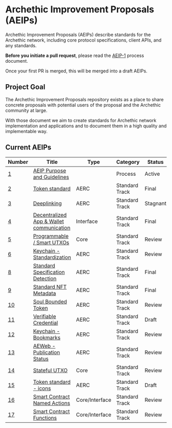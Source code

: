 # Archethic Improvement Proposals (AEIPs)

Archethic Improvement Proposals (AEIPs) describe standards for the Archethic network, including core protocol specifications, client APIs, and any standards.

**Before you initiate a pull request**, please read the [AEIP-1](AEIP-1.md) process document.

Once your first PR is merged, this will be merged into a draft AEIPs.

## Project Goal

The Archethic Improvement Proposals repository exists as a place to share concrete proposals with potential users of the proposal and the Archethic community at large.

With those document we aim to create standards for Archethic network implementation and applications and to document them in a high quality and implementable way.

## Current AEIPs

| Number                                                                  | Title                                                                                                         | Type      | Category       | Status   |
| ----------------------------------------------------------------------- | ------------------------------------------------------------------------------------------------------------- | --------- | -------------- | -------- |
| [1](https://github.com/archethic-foundation/aeip/blob/main/AEIP-01.md)  | [AEIP Purpose and Guidelines](https://github.com/archethic-foundation/aeip/blob/main/AEIP-01.md)              |           | Process        | Active   |
| [2](https://github.com/archethic-foundation/aeip/blob/main/AEIP-02.md)  | [Token standard](https://github.com/archethic-foundation/aeip/blob/main/AEIP-02.md)                           | AERC      | Standard Track | Final    |
| [3](https://github.com/archethic-foundation/aeip/blob/main/AEIP-03.md)  | [Deeplinking](https://github.com/archethic-foundation/aeip/blob/main/AEIP-03.md)                              | AERC      | Standard Track | Stagnant |
| [4](https://github.com/archethic-foundation/aeip/blob/main/AEIP-04.md)  | [Decentralized App & Wallet communication](https://github.com/archethic-foundation/aeip/blob/main/AEIP-04.md) | Interface | Standard Track | Final    |
| [5](https://github.com/archethic-foundation/aeip/blob/main/AEIP-05.md)  | [Programmable / Smart UTXOs](https://github.com/archethic-foundation/aeip/blob/main/AEIP-05.md)               | Core      | Standard Track | Review   |
| [6](https://github.com/archethic-foundation/aeip/blob/main/AEIP-06.md)  | [Keychain - Standardization](https://github.com/archethic-foundation/aeip/blob/main/AEIP-06.md)               | AERC      | Standard Track | Review   |
| [8](https://github.com/archethic-foundation/aeip/blob/main/AEIP-08.md)  | [Standard Specification Detection](https://github.com/archethic-foundation/aeip/blob/main/AEIP-08.md)         | AERC      | Standard Track | Final    |
| [9](https://github.com/archethic-foundation/aeip/blob/main/AEIP-09.md)  | [Standard NFT Metadata](https://github.com/archethic-foundation/aeip/blob/main/AEIP-09.md)                    | AERC      | Standard Track | Final    |
| [10](https://github.com/archethic-foundation/aeip/blob/main/AEIP-10.md) | [Soul Bounded Token](https://github.com/archethic-foundation/aeip/blob/main/AEIP-10.md)                       | AERC      | Standard Track | Review   |
| [11](https://github.com/archethic-foundation/aeip/blob/main/AEIP-11.md) | [Verifiable Credential](https://github.com/archethic-foundation/aeip/blob/main/AEIP-11.md)                    | AERC      | Standard Track | Draft    |
| [12](https://github.com/archethic-foundation/aeip/blob/main/AEIP-12.md) | [Keychain - Bookmarks](https://github.com/archethic-foundation/aeip/blob/main/AEIP-12.md)                     | AERC      | Standard Track | Review   |
| [13](https://github.com/archethic-foundation/aeip/blob/main/AEIP-13.md) | [AEWeb - Publication Status](https://github.com/archethic-foundation/aeip/blob/main/AEIP-13.md)               | AERC      | Standard Track | Review   |
| [14](https://github.com/archethic-foundation/aeip/blob/main/AEIP-14.md) | [Stateful UTXO](https://github.com/archethic-foundation/aeip/blob/main/AEIP-14.md)                            | Core      | Standard Track | Review   |
| [15](https://github.com/archethic-foundation/aeip/blob/main/AEIP-15.md) | [Token standard - icons](https://github.com/archethic-foundation/aeip/blob/main/AEIP-15.md)                   | AERC      | Standard Track | Draft    |
| [16](https://github.com/archethic-foundation/aeip/blob/main/AEIP-16.md) | [Smart Contract Named Actions](https://github.com/archethic-foundation/aeip/blob/main/AEIP-16.md)                   | Core/Interface      | Standard Track | Review    |
| [17](https://github.com/archethic-foundation/aeip/blob/main/AEIP-17.md) | [Smart Contract Functions](https://github.com/archethic-foundation/aeip/blob/main/AEIP-17.md)                   | Core/Interface      | Standard Track | Review    |
